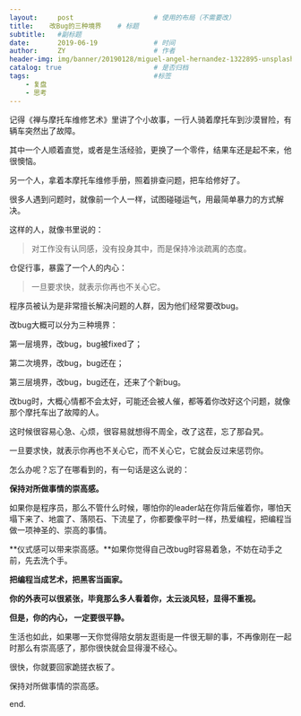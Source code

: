 ```yaml
---
layout:     post                    # 使用的布局（不需要改）
title:    改Bug的三种境界    # 标题 
subtitle:   #副标题
date:       2019-06-19              # 时间
author:     ZY                      # 作者
header-img: img/banner/20190128/miguel-angel-hernandez-1322895-unsplash.jpg    #这篇文章标题背景图片
catalog: true                       # 是否归档
tags:                               #标签
    - 复盘
    - 思考
---
```


记得《禅与摩托车维修艺术》里讲了个小故事，一行人骑着摩托车到沙漠冒险，有辆车突然出了故障。  

其中一个人顺着直觉，或者是生活经验，更换了一个零件，结果车还是起不来，他很懊恼。  

另一个人，拿着本摩托车维修手册，照着排查问题，把车给修好了。  

很多人遇到问题时，就像前一个人一样，试图碰碰运气，用最简单暴力的方式解决。  

这样的人，就像书里说的：  

> 对工作没有认同感，没有投身其中，而是保持冷淡疏离的态度。  

仓促行事，暴露了一个人的内心：  

> 一旦要求快，就表示你再也不关心它。  

程序员被认为是非常擅长解决问题的人群，因为他们经常要改bug。  

改bug大概可以分为三种境界：  

第一层境界，改bug，bug被fixed了；  

第二次境界，改bug，bug还在；  

第三层境界，改bug，bug还在，还来了个新bug。  

改bug时，大概心情都不会太好，可能还会被人催，都等着你改好这个问题，就像那个摩托车出了故障的人。  

这时候很容易心急、心烦，很容易就想得不周全，改了这茬，忘了那旮旯。  

一旦要求快，就表示你再也不关心它，而不关心它，它就会反过来惩罚你。    

怎么办呢？忘了在哪看到的，有一句话是这么说的：  

**保持对所做事情的崇高感。**  

如果你是程序员，那么不管什么时候，哪怕你的leader站在你背后催着你，哪怕天塌下来了、地震了、落陨石、下流星了，你都要像平时一样，热爱编程，把编程当做一项神圣的、崇高的事情。  

**仪式感可以带来崇高感。**如果你觉得自己改bug时容易着急，不妨在动手之前，先去洗个手。  

**把编程当成艺术，把黑客当画家。**  

**你的外表可以很紧张，毕竟那么多人看着你，太云淡风轻，显得不重视。**  

**但是，你的内心， 一定要很平静。**  

生活也如此，如果哪一天你觉得陪女朋友逛街是一件很无聊的事，不再像刚在一起时那么有崇高感了，那你很快就会显得漫不经心。  

很快，你就要回家跪搓衣板了。  

保持对所做事情的崇高感。  

end.  

















